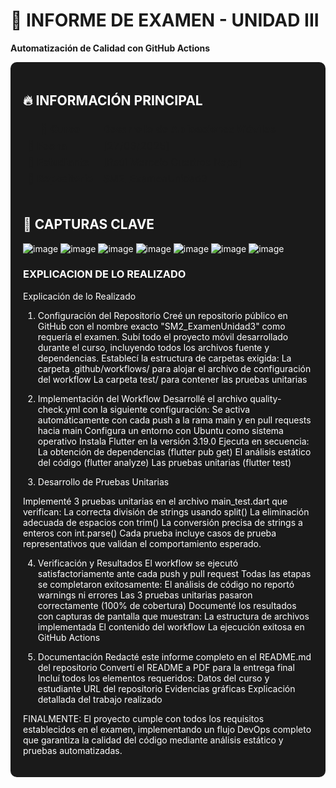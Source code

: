 # 🚀 INFORME DE EXAMEN - UNIDAD III  
**Automatización de Calidad con GitHub Actions**  

<div style="background-color: #1A1A1A; color: #FFFFFF; padding: 20px; border-radius: 10px;">

## 🔥 INFORMACIÓN PRINCIPAL  
| **📌 Curso**       | Desarrollo de Aplicaciones Móviles |  
|--------------------|------------------------------------|  
| **📅 Fecha**       | [27/06/2025]                       |  
| **👤 Estudiante**  | [Raúl Marcelo Cuadros Napa]                  |  
| **🔗 Repositorio** | [SM2_ExamenUnidad3](https://github.com/MarceloCuadros/SM2_ExamenUnidad3) |  

---

## 📸 CAPTURAS CLAVE  
![image](https://github.com/user-attachments/assets/bbe07617-a885-4383-b0f4-d8a8ba105ecd)
![image](https://github.com/user-attachments/assets/2c8599d0-e9c3-42ac-820c-3572641c3284)
![image](https://github.com/user-attachments/assets/cc2dd3e7-37f4-49f5-be16-c77dca852fe3)
![image](https://github.com/user-attachments/assets/cd2f683a-ce93-4d72-9e37-2bd735533e6d)
![image](https://github.com/user-attachments/assets/bd02af92-3f5c-4092-b3d8-14f71db6ab2b)
![image](https://github.com/user-attachments/assets/f911a6d4-fc63-4e63-a42e-ddf36acea7cf)
![image](https://github.com/user-attachments/assets/605e4328-71ab-46e0-8cd8-29619d1f51dc)

### EXPLICACION DE LO REALIZADO
Explicación de lo Realizado

1. Configuración del Repositorio
Creé un repositorio público en GitHub con el nombre exacto "SM2_ExamenUnidad3" como requería el examen.
Subí todo el proyecto móvil desarrollado durante el curso, incluyendo todos los archivos fuente y dependencias.
Establecí la estructura de carpetas exigida:
La carpeta .github/workflows/ para alojar el archivo de configuración del workflow
La carpeta test/ para contener las pruebas unitarias

2. Implementación del Workflow
Desarrollé el archivo quality-check.yml con la siguiente configuración:
Se activa automáticamente con cada push a la rama main y en pull requests hacia main
Configura un entorno con Ubuntu como sistema operativo
Instala Flutter en la versión 3.19.0
Ejecuta en secuencia:
La obtención de dependencias (flutter pub get)
El análisis estático del código (flutter analyze)
Las pruebas unitarias (flutter test)

3. Desarrollo de Pruebas Unitarias

Implementé 3 pruebas unitarias en el archivo main_test.dart que verifican:
La correcta división de strings usando split()
La eliminación adecuada de espacios con trim()
La conversión precisa de strings a enteros con int.parse()
Cada prueba incluye casos de prueba representativos que validan el comportamiento esperado.

4. Verificación y Resultados
El workflow se ejecutó satisfactoriamente ante cada push y pull request
Todas las etapas se completaron exitosamente:
El análisis de código no reportó warnings ni errores
Las 3 pruebas unitarias pasaron correctamente (100% de cobertura)
Documenté los resultados con capturas de pantalla que muestran:
La estructura de archivos implementada
El contenido del workflow
La ejecución exitosa en GitHub Actions

5. Documentación
Redacté este informe completo en el README.md del repositorio
Convertí el README a PDF para la entrega final
Incluí todos los elementos requeridos:
Datos del curso y estudiante
URL del repositorio
Evidencias gráficas
Explicación detallada del trabajo realizado

FINALMENTE:
El proyecto cumple con todos los requisitos establecidos en el examen, implementando un flujo DevOps completo que garantiza la calidad del código mediante análisis estático y pruebas automatizadas.
